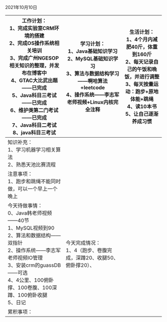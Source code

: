  2021年10月10日

| 工作计划：<br>1、完成实验室CRM环境的搭建<br/>2、完成OS操作系统相关培训<br/>3、完成广州NGESOP相关知识的整理，并发布在博客中<br/>4、GTAC大比武出题——已完成<br/>5、Java科目三考试——已完成<br/>6、维护类第二门考试——已完成<br/>7、Java科目二考试<br/>8、java科目三考试<br/> | 学习计划：<br/>1、Java基础知识学习<br/>2、MySQL基础知识学习<br/>3、算法与数据结构学习——啊哈算法+leetcode<br/>4、操作系统——李志军老师视频+Linux内核完全注释<br/> | 生活计划：<br/>1、4个月内减肥40斤，体重到160斤<br/>2、每天记录自己的午饭和晚饭，并进行调整<br/>3、每天按量运动：跑步+原地体能+跳绳<br/>4、读10本书<br/>5、让自己逐渐养成习惯 <br/> |
| ------------------------------------------------------------ | ------------------------------------------------------------ | ------------------------------------------------------------ |
| 知识补充：<br/>1、学习机器学习相关算法<br/>2、熟悉天池比赛流程 |                                                              |                                                              |
| 注意事项：<br/>1、跑步和跳绳不能同时做，可以一个早上一个晚上 |                                                              |                                                              |
| 今天待做事情：<br/>0、Java韩老师视频——40节<br/>1、MySQL视频到90<br/>2、算法和数据结构——双指针<br/>2、操作系统——李志军老师视频IO管理<br/>3、安装crm的guassDB——可选<br/>4、4公里、100俯卧撑、100卷腹、100深蹲、100俯卧收腿<br/>5、日记<br/> | 今天完成情况：<br/>1、4（跑步、卷腹完成，深蹲20、收腿50、俯卧撑20）、 |                                                              |
| 累积事项：<br/>                                              |                                                              |                                                              |